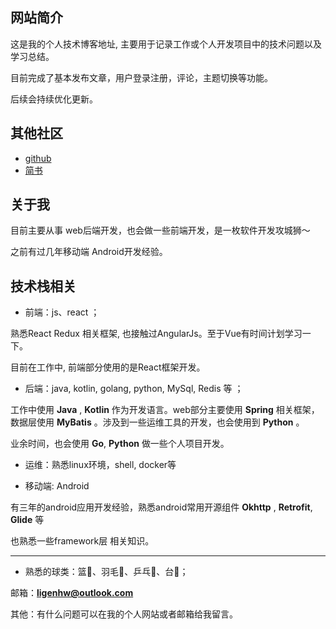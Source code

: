 ## 网站简介

 这是我的个人技术博客地址, 主要用于记录工作或个人开发项目中的技术问题以及学习总结。

 目前完成了基本发布文章，用户登录注册，评论，主题切换等功能。

 后续会持续优化更新。

## 其他社区

- [github](https://github.com/ligenhw)
- [简书](https://www.jianshu.com/u/91717b553bfd)

## 关于我

目前主要从事 web后端开发，也会做一些前端开发，是一枚软件开发攻城狮～

之前有过几年移动端 Android开发经验。

## 技术栈相关

- 前端：js、react ；

熟悉React Redux 相关框架, 也接触过AngularJs。至于Vue有时间计划学习一下。

目前在工作中, 前端部分使用的是React框架开发。

- 后端：java, kotlin, golang, python, MySql, Redis 等 ；

工作中使用 **Java** , **Kotlin** 作为开发语言。web部分主要使用 **Spring** 相关框架，数据层使用 **MyBatis** 。涉及到一些运维工具的开发，也会使用到 **Python** 。

业余时间，也会使用 **Go**, **Python** 做一些个人项目开发。

- 运维：熟悉linux环境，shell, docker等

- 移动端: Android

有三年的android应用开发经验，熟悉android常用开源组件 **Okhttp** , **Retrofit**, **Glide** 等

也熟悉一些framework层 相关知识。

---

- 熟悉的球类：篮🏀、羽毛🏸、乒乓🏓、台🎱；

邮箱：**ligenhw@outlook.com**

其他：有什么问题可以在我的个人网站或者邮箱给我留言。

